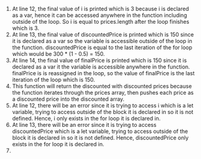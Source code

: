 1. At line 12, the final value of i is printed which is 3 because i is declared as a var, hence it can be accessed anywhere in the function including outside of the loop. So i is equal to prices.length after the loop finishes which is 3.
2. At line 13, the final value of discountedPrice is printed which is 150 since it is declared as a var so the variable is accessible outside of the loop in the function. discountedPrice is equal to the last iteration of the for loop which would be 300 * (1 - 0.5) = 150.
3. At line 14, the final value of finalPrice is printed which is 150 since it is declared as a var it the variable is accessible anywhere in the function. finalPrice is is reassigned in the loop, so the value of finalPrice is the last iteration of the loop which is 150.
4. This function will return the discounted with discounted prices because the function iterates through the prices array, then pushes each price as a discounted price into the discounted array.
5. At line 12, there will be an error since it is trying to access i which is a let variable, trying to access outside of the block it is declared in so it is not defined. Hence, i only exists in the for loop it is declared in.
6. At line 13, there will be an error since it is trying to access discountedPrice which is a let variable, trying to access outside of the block it is declared in so it is not defined. Hence, discountedPrice only exists in the for loop it is declared in.
7. 
